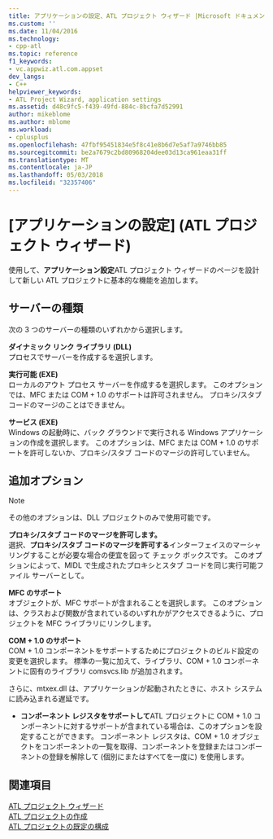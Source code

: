 ```yaml
---
title: アプリケーションの設定、ATL プロジェクト ウィザード |Microsoft ドキュメント
ms.custom: ''
ms.date: 11/04/2016
ms.technology:
- cpp-atl
ms.topic: reference
f1_keywords:
- vc.appwiz.atl.com.appset
dev_langs:
- C++
helpviewer_keywords:
- ATL Project Wizard, application settings
ms.assetid: d48c9fc5-f439-49fd-884c-8bcfa7d52991
author: mikeblome
ms.author: mblome
ms.workload:
- cplusplus
ms.openlocfilehash: 47fbf95451834e5f8c41e8b6d7e5af7a9746bb85
ms.sourcegitcommit: be2a7679c2bd80968204dee03d13ca961eaa31ff
ms.translationtype: MT
ms.contentlocale: ja-JP
ms.lasthandoff: 05/03/2018
ms.locfileid: "32357406"
---
```

# <a name="application-settings-atl-project-wizard"></a>[アプリケーションの設定] (ATL プロジェクト ウィザード)
使用して、**アプリケーション設定**ATL プロジェクト ウィザードのページを設計して新しい ATL プロジェクトに基本的な機能を追加します。  
  
## <a name="server-type"></a>サーバーの種類  
 次の 3 つのサーバーの種類のいずれかから選択します。  
  
 **ダイナミック リンク ライブラリ (DLL)**  
 プロセスでサーバーを作成するを選択します。  
  
 **実行可能 (EXE)**  
 ローカルのアウト プロセス サーバーを作成するを選択します。 このオプションでは、MFC または COM + 1.0 のサポートは許可されません。 プロキシ/スタブ コードのマージのことはできません。  
  
 **サービス (EXE)**  
 Windows の起動時に、バック グラウンドで実行される Windows アプリケーションの作成を選択します。 このオプションは、MFC または COM + 1.0 のサポートを許可しないか、プロキシ/スタブ コードのマージの許可していません。  
  
## <a name="additional-options"></a>追加オプション  
  
> [!NOTE]
>  その他のオプションは、DLL プロジェクトのみで使用可能です。  
  
 **プロキシ/スタブ コードのマージを許可します。**  
 選択、**プロキシ/スタブ コードのマージを許可する**インターフェイスのマーシャ リングすることが必要な場合の便宜を図って チェック ボックスです。 このオプションによって、MIDL で生成されたプロキシとスタブ コードを同じ実行可能ファイル サーバーとして。  
  
 **MFC のサポート**  
 オブジェクトが、MFC サポートが含まれることを選択します。 このオプションは、クラスおよび関数が含まれているのいずれかがアクセスできるように、プロジェクトを MFC ライブラリにリンクします。  
  
 **COM + 1.0 のサポート**  
 COM + 1.0 コンポーネントをサポートするためにプロジェクトのビルド設定の変更を選択します。 標準の一覧に加えて、ライブラリ、COM + 1.0 コンポーネントに固有のライブラリ comsvcs.lib が追加されます。  
  
 さらに、mtxex.dll は、アプリケーションが起動されたときに、ホスト システムに読み込まれる遅延です。  
  
-   **コンポーネント レジスタをサポートして**ATL プロジェクトに COM + 1.0 コンポーネントに対するサポートが含まれている場合は、このオプションを設定することができます。 コンポーネント レジスタは、COM + 1.0 オブジェクトをコンポーネントの一覧を取得、コンポーネントを登録またはコンポーネントの登録を解除して (個別にまたはすべてを一度に) を使用します。  
  
## <a name="see-also"></a>関連項目  
 [ATL プロジェクト ウィザード](../../atl/reference/atl-project-wizard.md)   
 [ATL プロジェクトの作成](../../atl/reference/creating-an-atl-project.md)   
 [ATL プロジェクトの既定の構成](../../atl/reference/default-atl-project-configurations.md)

